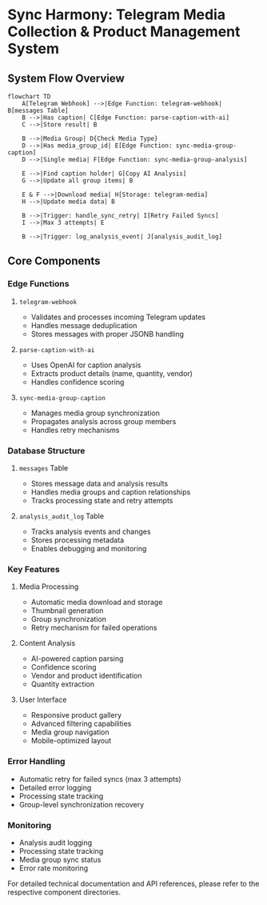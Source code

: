 # Sync Harmony: Telegram Media Collection & Product Management System

## System Flow Overview

```mermaid
flowchart TD
    A[Telegram Webhook] -->|Edge Function: telegram-webhook| B[messages Table]
    B -->|Has caption| C[Edge Function: parse-caption-with-ai]
    C -->|Store result| B

    B -->|Media Group| D{Check Media Type}
    D -->|Has media_group_id| E[Edge Function: sync-media-group-caption]
    D -->|Single media| F[Edge Function: sync-media-group-analysis]

    E -->|Find caption holder| G[Copy AI Analysis]
    G -->|Update all group items| B

    E & F -->|Download media| H[Storage: telegram-media]
    H -->|Update media data| B

    B -->|Trigger: handle_sync_retry| I[Retry Failed Syncs]
    I -->|Max 3 attempts| E

    B -->|Trigger: log_analysis_event| J[analysis_audit_log]
```

## Core Components

### Edge Functions

1. `telegram-webhook`
   - Validates and processes incoming Telegram updates
   - Handles message deduplication
   - Stores messages with proper JSONB handling

2. `parse-caption-with-ai`
   - Uses OpenAI for caption analysis
   - Extracts product details (name, quantity, vendor)
   - Handles confidence scoring

3. `sync-media-group-caption`
   - Manages media group synchronization
   - Propagates analysis across group members
   - Handles retry mechanisms

### Database Structure

1. `messages` Table
   - Stores message data and analysis results
   - Handles media groups and caption relationships
   - Tracks processing state and retry attempts

2. `analysis_audit_log` Table
   - Tracks analysis events and changes
   - Stores processing metadata
   - Enables debugging and monitoring

### Key Features

1. Media Processing
   - Automatic media download and storage
   - Thumbnail generation
   - Group synchronization
   - Retry mechanism for failed operations

2. Content Analysis
   - AI-powered caption parsing
   - Confidence scoring
   - Vendor and product identification
   - Quantity extraction

3. User Interface
   - Responsive product gallery
   - Advanced filtering capabilities
   - Media group navigation
   - Mobile-optimized layout

### Error Handling

- Automatic retry for failed syncs (max 3 attempts)
- Detailed error logging
- Processing state tracking
- Group-level synchronization recovery

### Monitoring

- Analysis audit logging
- Processing state tracking
- Media group sync status
- Error rate monitoring

For detailed technical documentation and API references, please refer to the respective component directories.